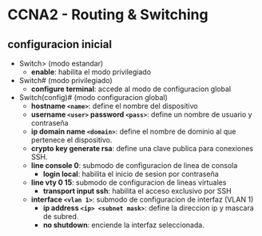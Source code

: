 # CCNA2 - Routing & Switching

## configuracion inicial

* Switch> (modo estandar)
	* __enable__: habilita el modo privilegiado
* Switch# (modo privilegiado)
	* __configure terminal__: accede al modo de configuracion global
* Switch(config)# (modo configuracion global)
	* __hostname `<name>`__: define el nombre del dispositivo
	* __username `<user>` password `<pass>`__: define un nombre de usuario y contraseña
	* __ip domain name `<domain>`__: define el nombre de dominio al que pertenece el dispositivo.
	* __crypto key generate rsa__: define una clave publica para conexiones SSH.
	* __line console 0__: submodo de configuracion de linea de consola
		* __login local__: habilita el inicio de sesion por contraseña
	* __line vty 0 15__: submodo de configuracion de lineas virtuales
		* __transport input ssh__: habilita el acceso exclusivo por SSH
	* __interface `<vlan 1>`__: submodo de configuracion de interfaz (VLAN 1)
		* __ip address `<ip> <subnet mask>`__: define la direccion ip y mascara de subred.
		* __no shutdown__: enciende la interfaz seleccionada.
